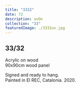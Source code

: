 ```yaml
---
title: "3332"
date: 72
description: uvOn
collection: "33"
featuredImage: ./3332uv.jpg
---
```


## 33/32

Acrylic on wood<br/>
90x90cm wood panel

Signed and ready to hang.<br/>
Painted in El REC, Catalonia. 2020.